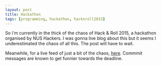 ```yaml
---
layout: post
title: Hackathon
tags: [programming, hackathon, hacknroll2015]
---
```

So i'm currently in the thick of the chaos of Hack & Roll 2015, a hackathon organised by NUS Hackers.
I was gonna live blog about this but it seems I underestimated the chaos of all this.
The post will have to wait.

Meanwhile, for a live feed of just a bit of the chaos, [here](https://github.com/ksami/yalla/commits/master). Commmit messages are known to get funnier towards the deadline.
